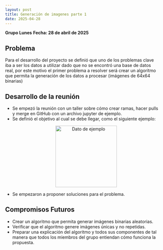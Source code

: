 ```yaml
---
layout: post
title: Generación de imagenes parte 1
date: 2025-04-28
---
```

**Grupo Lunes**
**Fecha: 28 de abril de 2025**
## Problema
Para el desarrollo del proyecto se definió que uno de los problemas clave iba a ser los datos a utilizar dado que no se encontró una base de datos real, por este motivo el primer problema a resolver será crear un algoritmo que permita la generación de los datos a procesar (imágenes de 64x64 binarias)

## Desarrollo de la reunión
- Se empezó la reunión con un taller sobre cómo crear ramas, hacer pulls y merge en GitHub con un archivo jupyter de ejemplo.
- Se definió el objetivo al cual se debe llegar, como el siguiente ejemplo:
    <p align="center">
      <img src="/Documentacion/assets/img/Imagen0.png" alt="Dato de ejemplo" width="200">
    </p>
- Se empezaron a proponer soluciones para el problema. 

## Compromisos Futuros
- Crear un algoritmo que permita generar imágenes binarias aleatorias.
- Verificar que el algoritmo genere imágenes únicas y no repetidas.
- Preparar una explicación del algoritmo y todos sus componentes de tal manera que todos los miembros del grupo entiendan cómo funciona la propuesta.

